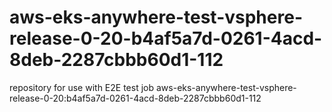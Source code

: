 # aws-eks-anywhere-test-vsphere-release-0-20-b4af5a7d-0261-4acd-8deb-2287cbbb60d1-112
repository for use with E2E test job aws-eks-anywhere-test-vsphere-release-0-20:b4af5a7d-0261-4acd-8deb-2287cbbb60d1-112

